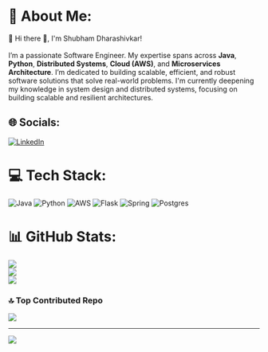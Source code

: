 # 💫 About Me:
🌱 Hi there 👋, I'm Shubham Dharashivkar!<br>
<br>
I’m a passionate Software Engineer. My expertise spans across <b>Java</b>, <b>Python</b>, <b>Distributed Systems</b>, <b>Cloud (AWS)</b>, and <b>Microservices Architecture</b>. 
I’m dedicated to building scalable, efficient, and robust software solutions that solve real-world problems.
I'm currently deepening my knowledge in system design and distributed systems, focusing on building scalable and resilient architectures.<br>


## 🌐 Socials:
[![LinkedIn](https://img.shields.io/badge/LinkedIn-%230077B5.svg?logo=linkedin&logoColor=white)](https://linkedin.com/in/shubham-dharashivkar) 

# 💻 Tech Stack:
![Java](https://img.shields.io/badge/java-%23ED8B00.svg?style=for-the-badge&logo=openjdk&logoColor=white) ![Python](https://img.shields.io/badge/python-3670A0?style=for-the-badge&logo=python&logoColor=ffdd54) ![AWS](https://img.shields.io/badge/AWS-%23FF9900.svg?style=for-the-badge&logo=amazon-aws&logoColor=white) ![Flask](https://img.shields.io/badge/flask-%23000.svg?style=for-the-badge&logo=flask&logoColor=white) ![Spring](https://img.shields.io/badge/spring-%236DB33F.svg?style=for-the-badge&logo=spring&logoColor=white) ![Postgres](https://img.shields.io/badge/postgres-%23316192.svg?style=for-the-badge&logo=postgresql&logoColor=white)
# 📊 GitHub Stats:
![](https://github-readme-stats.vercel.app/api?username=sdharash&theme=dark&hide_border=true&include_all_commits=false&count_private=false)<br/>
![](https://github-readme-streak-stats.herokuapp.com/?user=sdharash&theme=dark&hide_border=true)<br/>
![](https://github-readme-stats.vercel.app/api/top-langs/?username=sdharash&theme=dark&hide_border=true&include_all_commits=false&count_private=false&layout=compact)

### 🔝 Top Contributed Repo
![](https://github-contributor-stats.vercel.app/api?username=sdharash&limit=5&theme=dark&combine_all_yearly_contributions=true)

---
[![](https://visitcount.itsvg.in/api?id=sdharash&icon=0&color=0)](https://visitcount.itsvg.in)

<!-- Proudly created with GPRM ( https://gprm.itsvg.in ) -->
